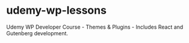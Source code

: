 # udemy-wp-lessons
Udemy WP Developer Course - Themes &amp; Plugins - Includes React and Gutenberg development.

